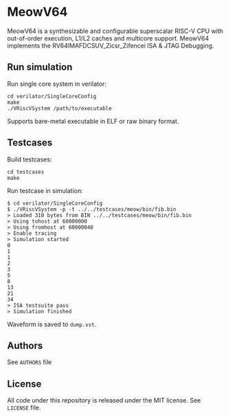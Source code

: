 MeowV64
=======================

MeowV64 is a synthesizable and configurable superscalar RISC-V CPU with out-of-order execution, L1/L2 caches and multicore support. MeowV64 implements the RV64IMAFDCSUV_Zicsr_Zifencei ISA & JTAG Debugging.

## Run simulation

Run single core system in verilator:

```shell
cd verilator/SingleCoreConfig
make
./VRiscVSystem /path/to/executable
```

Supports bare-metal executable in ELF or raw binary format.

## Testcases

Build testcases:

```shell
cd testcases
make
```

Run testcase in simulation:

```shell
$ cd verilator/SingleCoreConfig
$ ./VRiscVSystem -p -t ../../testcases/meow/bin/fib.bin
> Loaded 310 bytes from BIN ../../testcases/meow/bin/fib.bin
> Using tohost at 60000000
> Using fromhost at 60000040
> Enable tracing
> Simulation started
0
1
1
2
3
5
8
13
21
34
> ISA testsuite pass
> Simulation finished
```

Waveform is saved to `dump.vst`.

## Authors

See `AUTHORS` file

## License

All code under this repository is released under the MIT license. See `LICENSE` file.
